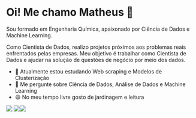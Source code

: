 # Oi! Me chamo Matheus 👋

Sou formado em Engenharia Química, apaixonado por Ciência de Dados e Machine Learning.

Como Cientista de Dados, realizo projetos próximos aos problemas reais enfrentados pelas empresas. Meu objetivo é trabalhar como Cientista de Dados e ajudar
na solução de questões de negócio por meio dos dados.

- 🌱 Atualmente estou estudando Web scraping e Modelos de Clusterização
- 💞️ Me pergunte sobre Ciência de Dados, Análise de Dados e Machine Learning
- 😄 No meu tempo livre gosto de jardinagem e leitura

[<img src="https://img.shields.io/badge/linkedin-%230077B5.svg?style=for-the-badge&logo=linkedin&logoColor=white">](https://www.linkedin.com/in/matheus-ventura) [<img src="https://img.shields.io/badge/Medium-12100E?style=for-the-badge&logo=medium&logoColor=white">](https://medium.com/@matheusventura)[<img src="https://img.shields.io/badge/Gmail-D14836?style=for-the-badge&logo=gmail&logoColor=white">](mailto:matheusventura15@gmail.com)
